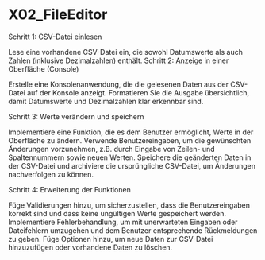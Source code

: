 # X02_FileEditor

Schritt 1: CSV-Datei einlesen

Lese eine vorhandene CSV-Datei ein, die sowohl Datumswerte als auch Zahlen (inklusive Dezimalzahlen) enthält.
Schritt 2: Anzeige in einer Oberfläche (Console)

Erstelle eine Konsolenanwendung, die die gelesenen Daten aus der CSV-Datei auf der Konsole anzeigt.
Formatieren Sie die Ausgabe übersichtlich, damit Datumswerte und Dezimalzahlen klar erkennbar sind.


Schritt 3: Werte verändern und speichern

Implementiere eine Funktion, die es dem Benutzer ermöglicht, Werte in der Oberfläche zu ändern.
Verwende Benutzereingaben, um die gewünschten Änderungen vorzunehmen, z.B. durch Eingabe von Zeilen- und Spaltennummern sowie neuen Werten.
Speichere die geänderten Daten in der CSV-Datei und archiviere die ursprüngliche CSV-Datei, um Änderungen nachverfolgen zu können.


Schritt 4: Erweiterung der Funktionen

Füge Validierungen hinzu, um sicherzustellen, dass die Benutzereingaben korrekt sind und dass keine ungültigen Werte gespeichert werden.
Implementiere Fehlerbehandlung, um mit unerwarteten Eingaben oder Dateifehlern umzugehen und dem Benutzer entsprechende Rückmeldungen zu geben.
Füge Optionen hinzu, um neue Daten zur CSV-Datei hinzuzufügen oder vorhandene Daten zu löschen.



